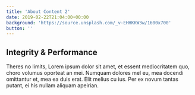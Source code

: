 ```yaml
---
title: 'About Content 2'
date: 2019-02-22T21:04:00+00:00
background: 'https://source.unsplash.com/_v-EHHKKW3w/1600x700'
button: ''
---
```


## Integrity & Performance

Theres no limits, Lorem ipsum dolor sit amet, et essent mediocritatem quo, choro volumus oporteat an mei. Numquam dolores mel eu, mea docendi omittantur et, mea ea duis erat. Elit melius cu ius. Per ex novum tantas putant, ei his nullam aliquam apeirian.
